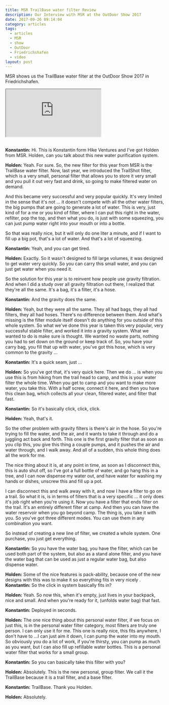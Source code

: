 ```yaml
---
title: MSR TrailBase water filter Review
description: Our Interview with MSR at the OutDoor Show 2017
date: 2017-09-26 09:14:04
category: articles
tags:
  - articles
  - MSR
  - show
  - OutDoor
  - Friedrichshafen
  - video
layout: post
---
```


MSR shows us the TrailBase water filter at the OutDoor Show 2017 in Friedrichshafen.

<div class="embed-responsive embed-responsive-16by9">
    <iframe class="embed-responsive-item" src="https://www.youtube-nocookie.com/embed/gjaeCbCvXoQ"></iframe>
</div>
<br>
<!--more-->

**Konstantin:**	Hi. This is Konstantin form Hike Ventures and I've got Holden from MSR. Holden, can you talk about this new water purification system.

**Holden:**	Yeah. For sure. So, the new filter for this year from MSR is the TrailBase water filter. Now, last year, we introduced the TrailShot filter, which is a very small, personal filter that allows you to store it very small and you pull it out very fast and drink, so going to make filtered water on demand.

And this became very successful and very popular quickly. It's very limited in the sense that it's not ... it doesn't compete with all the other water filters, the big pumps that are going to generate a lot of water. This is very, just kind of for a me or you kind of filter, where I can put this right in the water, refilter, pop the top, and then what you do, is just with some squeezing, you can just pump water right into your mouth or into a bottle.

So that was really nice, but it will only do one liter a minute, and if I want to fill up a big pot, that's a lot of water. And that's a lot of squeezing.

**Konstantin:**	Yeah, and you can get tired.

**Holden:**	Exactly. So it wasn't designed to fill large volumes, it was designed to get water very quickly. So you can carry this small water, and you can just get water when you need it.

So the solution for this year is to reinvent how people use gravity filtration. And when I did a study over all gravity filtration out there, I realized that they're all the same. It's a bag, it's a filter, it's a hose.

**Konstantin:**	And the gravity does the same.

**Holden:**	Yeah, but they were all the same. They all had bags, they all had filters, they all had hoses. There's no difference between them. And what's missing is the filter module itself doesn't do anything for you outside of this whole system. So what we've done this year is taken this very popular, very successful stable filter, and worked it into a gravity system. What we wanted to do is make sure is thought. We wanted no waste parts, nothing you had to set down on the ground or keep track of. So, you have your carry bag, you fill that up with water, you've got this hose, which is very common to the gravity ...

**Konstantin:**	It's a quick seam, just ...

**Holden:**	So you've got that, it's very quick here. Then we do ... is when you use this is from hiking from the trail head to camp, and this is your water filter the whole time. When you get to camp and you want to make more water, you take this. With a half screw, connect it here, and then you have this clean bag, which collects all your clean, filtered water, and filter that fast.

**Konstantin:**	So it's basically click, click, click.

**Holden:**	Yeah, that's it.

So the other problem with gravity filters is there's air in the hose. So you're trying to fill the water, and the air, and it wants to take it through and do a juggling act back and forth. This one is the first gravity filter that as soon as you clip this, you give this thing a couple pumps, and it pushes the air and water through, and I walk away. And all of a sudden, this whole thing does all the work for me.

The nice thing about it is, at any point in time, as soon as I disconnect this, this is auto shut off, so I've got a full bottle of water, and go hang this in a tree, and I can now dispense my water out, and have water for washing my hands or dishes, unscrew this and fill up a pot.

I can disconnect this and walk away with it, and now I have a filter to go on a trail. So what it is, is in terms of filters that is a very specific ... it only does it's job right when you're using it. Now you have a filter that ends filter on the trail. It's an entirely different filter at camp. And then you can have the water reservoir when you go beyond camp. The thing is, you take it with you. So you've got three different modes. You can use them in any combination you want.

So instead of creating a new line of filter, we created a whole system. One purchase, you just get everything.

**Konstantin:**	So you have the water bag, you have the filter, which can be used both part of the system, but also as a stand alone filter, and you have the water bag that can be used as just a regular water bag, but also dispense water.

**Holden:**	Some of the nice features is pack-ability, because one of the new designs with this was to make it so everything fits in very nicely
.
**Konstantin:**	So the click in system basically fits in?

**Holden:**	Yeah. So now this, when it's empty, just lives in your backpack, nice and small. And when you're ready for it, (unfolds water bag) that fast.

**Konstantin:**	Deployed in seconds.

**Holden:**	The one nice thing about this personal water filter, if we focus on just this, is in the personal water filter category, most filters are truly one person. I can only use it for me. This one is really nice, this fits anywhere, I don't have to ...I can just aim it down, I can pump the water into my mouth. So obviously you do a lot of work, if you're thirsty, you can pump as much as you want, but I can also fill up refillable water bottles. This is a personal water filter that works for a small group.

**Konstantin:**	So you can basically take this filter with you?

**Holden:**	Absolutely. This is the new personal, group filter. We call it the TrailBase because it is a trail filter, and a base filter.

**Konstantin:**	TrailBase. Thank you Holden.

**Holden:**	Absolutely.
